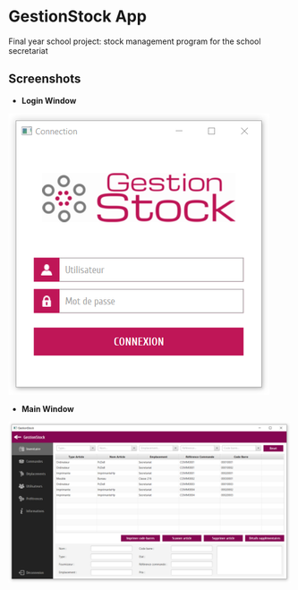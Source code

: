 # GestionStock App

Final year school project: stock management program for the school secretariat

## Screenshots

- **Login Window**

![GestionStock - screenshot](screenshots/login.png)

- **Main Window**

![GestionStock - screenshot](screenshots/main.png)
